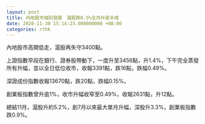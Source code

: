 ```yaml
---
layout: post
title: 內地股市個別發展　滬股跌0.5%全月升逾半成
date: 2020-11-30 15:14:23.000000000 +08:00
categories: rthk
---
```


內地股市高開低走，滬股再失守3400點。

上證指數早段在銀行、證券股帶動下，一度升至3456點，升1.4%，下午完全蒸發所有升幅，並以全日低位收市，收報3391點，跌16點，跌幅0.49%。

深證成份指數收報13670點，跌20點，跌幅0.15%。

創業板指數曾升逾1%，收市升幅收窄至0.49%，收報2631點，升12點。

總結11月，滬股升約5.2%，創7月以來最大單月升幅，深股升3.3%，創業板指數跌0.9%。
